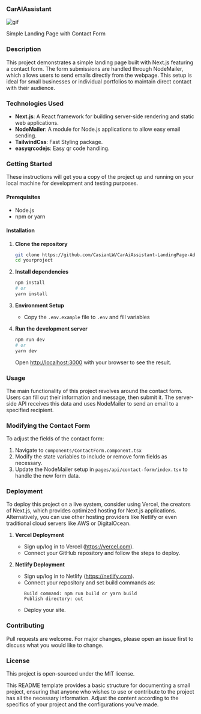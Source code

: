 ### CarAIAssistant

![gif](https://i.giphy.com/media/v1.Y2lkPTc5MGI3NjExd3JkYWc2d2VqMGFueDFpbjltY3J3cGJzaDh0eHpoOHF5aTE2dWJqNyZlcD12MV9pbnRlcm5hbF9naWZfYnlfaWQmY3Q9Zw/taVCVuunNzQjBKTrYn/giphy.gif)

Simple Landing Page with Contact Form

### Description

This project demonstrates a simple landing page built with Next.js featuring a contact form. The form submissions are handled through NodeMailer, which allows users to send emails directly from the webpage. This setup is ideal for small businesses or individual portfolios to maintain direct contact with their audience.

### Technologies Used

- **Next.js**: A React framework for building server-side rendering and static web applications.
- **NodeMailer**: A module for Node.js applications to allow easy email sending.
- **TailwindCss**: Fast Styling package.
- **easyqrcodejs**: Easy qr code handling.

### Getting Started

These instructions will get you a copy of the project up and running on your local machine for development and testing purposes.

#### Prerequisites

- Node.js
- npm or yarn

#### Installation

1. **Clone the repository**

   ```bash
   git clone https://github.com/CasianLW/CarAiAssistant-LandingPage-Admin.git
   cd yourproject
   ```

2. **Install dependencies**

   ```bash
   npm install
   # or
   yarn install
   ```

3. **Environment Setup**

   - Copy the `.env.example` file to `.env` and fill variables

4. **Run the development server**
   ```bash
   npm run dev
   # or
   yarn dev
   ```
   Open [http://localhost:3000](http://localhost:3000) with your browser to see the result.

### Usage

The main functionality of this project revolves around the contact form. Users can fill out their information and message, then submit it. The server-side API receives this data and uses NodeMailer to send an email to a specified recipient.

### Modifying the Contact Form

To adjust the fields of the contact form:

1. Navigate to `components/ContactForm.component.tsx`
2. Modify the state variables to include or remove form fields as necessary.
3. Update the NodeMailer setup in `pages/api/contact-form/index.tsx` to handle the new form data.

### Deployment

To deploy this project on a live system, consider using Vercel, the creators of Next.js, which provides optimized hosting for Next.js applications. Alternatively, you can use other hosting providers like Netlify or even traditional cloud servers like AWS or DigitalOcean.

1. **Vercel Deployment**

   - Sign up/log in to Vercel (https://vercel.com).
   - Connect your GitHub repository and follow the steps to deploy.

2. **Netlify Deployment**
   - Sign up/log in to Netlify (https://netlify.com).
   - Connect your repository and set build commands as:
     ```plaintext
     Build command: npm run build or yarn build
     Publish directory: out
     ```
   - Deploy your site.

### Contributing

Pull requests are welcome. For major changes, please open an issue first to discuss what you would like to change.

### License

This project is open-sourced under the MIT license.

This README template provides a basic structure for documenting a small project, ensuring that anyone who wishes to use or contribute to the project has all the necessary information. Adjust the content according to the specifics of your project and the configurations you’ve made.
